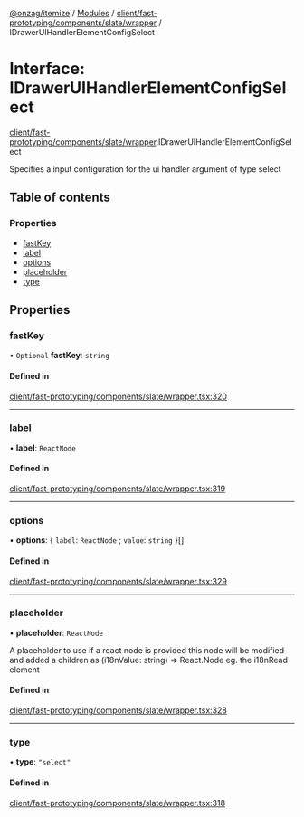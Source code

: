 [@onzag/itemize](../README.md) / [Modules](../modules.md) / [client/fast-prototyping/components/slate/wrapper](../modules/client_fast_prototyping_components_slate_wrapper.md) / IDrawerUIHandlerElementConfigSelect

# Interface: IDrawerUIHandlerElementConfigSelect

[client/fast-prototyping/components/slate/wrapper](../modules/client_fast_prototyping_components_slate_wrapper.md).IDrawerUIHandlerElementConfigSelect

Specifies a input configuration for the ui handler argument
of type select

## Table of contents

### Properties

- [fastKey](client_fast_prototyping_components_slate_wrapper.IDrawerUIHandlerElementConfigSelect.md#fastkey)
- [label](client_fast_prototyping_components_slate_wrapper.IDrawerUIHandlerElementConfigSelect.md#label)
- [options](client_fast_prototyping_components_slate_wrapper.IDrawerUIHandlerElementConfigSelect.md#options)
- [placeholder](client_fast_prototyping_components_slate_wrapper.IDrawerUIHandlerElementConfigSelect.md#placeholder)
- [type](client_fast_prototyping_components_slate_wrapper.IDrawerUIHandlerElementConfigSelect.md#type)

## Properties

### fastKey

• `Optional` **fastKey**: `string`

#### Defined in

[client/fast-prototyping/components/slate/wrapper.tsx:320](https://github.com/onzag/itemize/blob/f2db74a5/client/fast-prototyping/components/slate/wrapper.tsx#L320)

___

### label

• **label**: `ReactNode`

#### Defined in

[client/fast-prototyping/components/slate/wrapper.tsx:319](https://github.com/onzag/itemize/blob/f2db74a5/client/fast-prototyping/components/slate/wrapper.tsx#L319)

___

### options

• **options**: { `label`: `ReactNode` ; `value`: `string`  }[]

#### Defined in

[client/fast-prototyping/components/slate/wrapper.tsx:329](https://github.com/onzag/itemize/blob/f2db74a5/client/fast-prototyping/components/slate/wrapper.tsx#L329)

___

### placeholder

• **placeholder**: `ReactNode`

A placeholder to use
if a react node is provided this node will be modified
and added a children as (i18nValue: string) => React.Node
eg. the i18nRead element

#### Defined in

[client/fast-prototyping/components/slate/wrapper.tsx:328](https://github.com/onzag/itemize/blob/f2db74a5/client/fast-prototyping/components/slate/wrapper.tsx#L328)

___

### type

• **type**: ``"select"``

#### Defined in

[client/fast-prototyping/components/slate/wrapper.tsx:318](https://github.com/onzag/itemize/blob/f2db74a5/client/fast-prototyping/components/slate/wrapper.tsx#L318)
